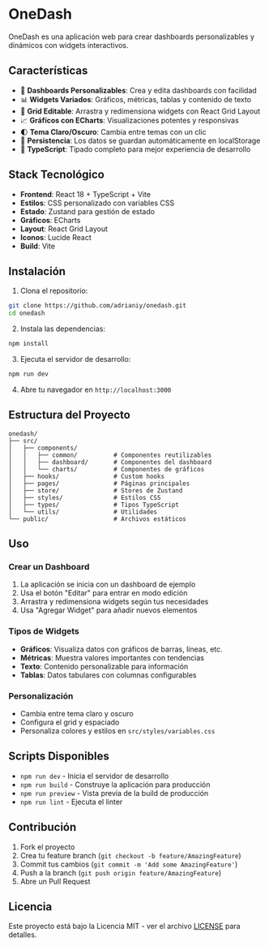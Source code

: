 # OneDash

OneDash es una aplicación web para crear dashboards personalizables y dinámicos con widgets interactivos.

## Características

- 🎨 **Dashboards Personalizables**: Crea y edita dashboards con facilidad
- 📊 **Widgets Variados**: Gráficos, métricas, tablas y contenido de texto
- 🔧 **Grid Editable**: Arrastra y redimensiona widgets con React Grid Layout
- 📈 **Gráficos con ECharts**: Visualizaciones potentes y responsivas
- 🌓 **Tema Claro/Oscuro**: Cambia entre temas con un clic
- 💾 **Persistencia**: Los datos se guardan automáticamente en localStorage
- 🎯 **TypeScript**: Tipado completo para mejor experiencia de desarrollo

## Stack Tecnológico

- **Frontend**: React 18 + TypeScript + Vite
- **Estilos**: CSS personalizado con variables CSS
- **Estado**: Zustand para gestión de estado
- **Gráficos**: ECharts
- **Layout**: React Grid Layout
- **Iconos**: Lucide React
- **Build**: Vite

## Instalación

1. Clona el repositorio:

```bash
git clone https://github.com/adrianiy/onedash.git
cd onedash
```

2. Instala las dependencias:

```bash
npm install
```

3. Ejecuta el servidor de desarrollo:

```bash
npm run dev
```

4. Abre tu navegador en `http://localhost:3000`

## Estructura del Proyecto

```
onedash/
├── src/
│   ├── components/
│   │   ├── common/          # Componentes reutilizables
│   │   ├── dashboard/       # Componentes del dashboard
│   │   └── charts/          # Componentes de gráficos
│   ├── hooks/               # Custom hooks
│   ├── pages/               # Páginas principales
│   ├── store/               # Stores de Zustand
│   ├── styles/              # Estilos CSS
│   ├── types/               # Tipos TypeScript
│   └── utils/               # Utilidades
└── public/                  # Archivos estáticos
```

## Uso

### Crear un Dashboard

1. La aplicación se inicia con un dashboard de ejemplo
2. Usa el botón "Editar" para entrar en modo edición
3. Arrastra y redimensiona widgets según tus necesidades
4. Usa "Agregar Widget" para añadir nuevos elementos

### Tipos de Widgets

- **Gráficos**: Visualiza datos con gráficos de barras, líneas, etc.
- **Métricas**: Muestra valores importantes con tendencias
- **Texto**: Contenido personalizable para información
- **Tablas**: Datos tabulares con columnas configurables

### Personalización

- Cambia entre tema claro y oscuro
- Configura el grid y espaciado
- Personaliza colores y estilos en `src/styles/variables.css`

## Scripts Disponibles

- `npm run dev` - Inicia el servidor de desarrollo
- `npm run build` - Construye la aplicación para producción
- `npm run preview` - Vista previa de la build de producción
- `npm run lint` - Ejecuta el linter

## Contribución

1. Fork el proyecto
2. Crea tu feature branch (`git checkout -b feature/AmazingFeature`)
3. Commit tus cambios (`git commit -m 'Add some AmazingFeature'`)
4. Push a la branch (`git push origin feature/AmazingFeature`)
5. Abre un Pull Request

## Licencia

Este proyecto está bajo la Licencia MIT - ver el archivo [LICENSE](LICENSE) para detalles.
